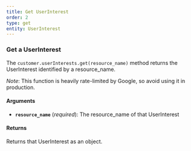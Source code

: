 ```yaml
---
title: Get UserInterest
order: 2
type: get
entity: UserInterest
---
```


### Get a UserInterest

The `customer.userInterests.get(resource_name)` method returns the UserInterest identified by a resource_name.

_Note_: This function is heavily rate-limited by Google, so avoid using it in production.

#### Arguments

- **`resource_name`** (_required_): The resource_name of that UserInterest

#### Returns

Returns that UserInterest as an object.
